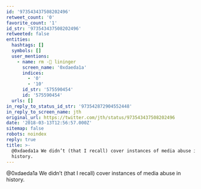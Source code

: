 ```yaml
---
id: '973543437508202496'
retweet_count: '0'
favorite_count: '1'
id_str: '973543437508202496'
retweeted: false
entities:
  hashtags: []
  symbols: []
  user_mentions:
    - name: rm -🐀 lininger
      screen_name: '0xdaeda1a'
      indices:
        - '0'
        - '10'
      id_str: '575590454'
      id: '575590454'
  urls: []
in_reply_to_status_id_str: '973542872904552448'
in_reply_to_screen_name: jth
original_url: https://twitter.com/jth/status/973543437508202496
date: '2018-03-13T12:56:57.000Z'
sitemap: false
robots: noindex
reply: true
title: >-
  @0xdaeda1a We didn’t (that I recall) cover instances of media abuse in
  history.
---
```


@0xdaeda1a We didn’t (that I recall) cover instances of media abuse in history.